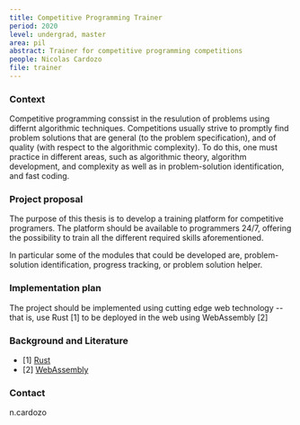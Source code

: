 ```yaml
---
title: Competitive Programming Trainer 
period: 2020
level: undergrad, master
area: pil
abstract: Trainer for competitive programming competitions
people: Nicolas Cardozo
file: trainer
---
```


### Context
Competitive programming conssist in the resulution of problems using differnt algorithmic techniques. Competitions usually strive to promptly find problem solutions that are general (to the problem specification), and of quality (with respect to the algorithmic complexity). To do this, one must practice in different areas, such as algorithmic theory, algorithm development, and complexity as well as in problem-solution identification, and fast coding.

### Project proposal
The purpose of this thesis is to develop a training platform for competitive programers. The platform should be available to programmers 24/7, offering the possibility to train all the different required skills aforementioned.

In particular some of the modules that could be developed are, problem-solution identification, progress tracking, or problem solution helper.


### Implementation plan
The project should be implemented using cutting edge web technology --that is, use Rust [1] to be deployed in the web using WebAssembly [2]

### Background and Literature
- [1] [Rust](https://www.rust-lang.org)
- [2] [WebAssembly](https://webassembly.org)

### Contact
n.cardozo